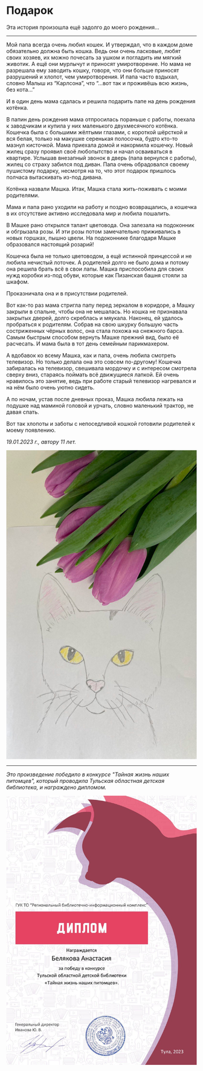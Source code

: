 # Подарок

Эта история произошла ещё задолго до моего рождения…

***

Мой папа всегда очень любил кошек. И утверждал, что в каждом доме обязательно должна быть кошка. Ведь они очень ласковые, любят своих хозяев, их можно почесать за ушком и погладить им мягкий животик. А ещё они мурлычут и приносят умиротворение. Но мама не разрешала ему заводить кошку, говоря, что они больше приносят разрушений и хлопот, чем умиротворения. И папа часто вздыхал, словно Малыш из “Карлсона”, что “...вот так и проживёшь всю жизнь, без кота…”

И в один день мама сдалась и решила подарить папе на день рождения котёнка.

В папин день рождения мама отпросилась пораньше с работы, поехала к заводчикам и купила у них маленького двухмесячного котёнка. Кошечка была с большими жёлтыми глазами, с короткой шёрсткой и вся белая, только на макушке серенькая полосочка, будто кто-то мазнул кисточкой.
Мама приехала домой и накормила кошечку. Новый жилец сразу проявил своё любопытство и начал осваиваться в квартире. Услышав внезапный звонок в дверь (папа вернулся с работы), жилец со страху забился под диван. Папа очень обрадовался своему пушистому подарку, несмотря на то, что этот подарок пришлось полчаса вытаскивать из-под дивана.

Котёнка назвали Машка. Итак, Машка стала жить-поживать с моими родителями.

Мама и папа рано уходили на работу и поздно возвращались, а кошечка в их отсутствие активно исследовала мир и любила пошалить.

В Машке рано открылся талант цветовода. Она залезала на подоконник и обгрызала розы. И эти розы потом замечательно приживались в новых горшках, пышно цвели. На подоконнике благодаря Машке образовался настоящий розарий!

Кошечка была не только цветоводом, а ещё истинной принцессой и не любила нечистый лоточек. А родителей долго не было дома и потому она решила брать всё в свои лапы. Машка приспособила для своих нужд коробки из-под обуви, которые как Пизанская башня стояли за шкафом.

Проказничала она и в присутствии родителей.

Вот как-то раз мама стригла папу перед зеркалом в коридоре, а Машку закрыли в спальне, чтобы она не мешалась. Но кошка не признавала закрытых дверей, долго скреблась и мяукала. Наконец, ей удалось пробраться к родителям. Собрав на свою шкурку большую часть состриженных чёрных волос, она стала похожа на снежного барса. Самым быстрым способом вернуть Машке прежний вид, было её расчесать. И мама была в тот день семейным парикмахером.

А вдобавок ко всему Машка, как и папа, очень любила смотреть телевизор. Но только делала она это совсем по-другому! Кошечка забиралась на телевизор, свешивала мордочку и с интересом смотрела сверху вниз, стараясь поймать всё движущиеся лапкой. Ей очень нравилось это занятие, ведь при работе старый телевизор нагревался и на нём было очень уютно сидеть.

А по ночам, устав после дневных проказ, Машка любила лежать на подушке над маминой головой и урчать, словно маленький трактор, не давая спать.

Вот так хлопоты и заботы с непоседливой кошкой готовили родителей к моему появлению.

*19.01.2023 г., автору 11 лет.*

![Кошка Машка](../images/present-mashka.jpg)

***

*Это произведение победило в конкурсе "Тайная жизнь наших питомцев", который проводила Тульская областная детская библиотека, и награждено дипломом.*

![Диплом Тайная жизнь наших питомцев](../images/gramota-secret-life-of-our-pets.jpg)